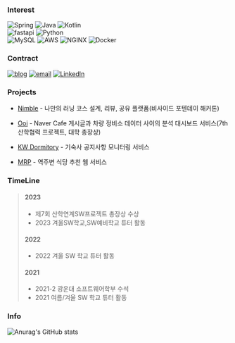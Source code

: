 ### Interest
![Spring](https://img.shields.io/badge/-Spring-6DB33F?style=for-the-badge&logo=Spring&logoColor=fff)
![Java](https://img.shields.io/badge/JAVA-007396?style=for-the-badge&logo=java&logoColor=fff)
![Kotlin](https://img.shields.io/badge/Kotlin-B75EA4?style=for-the-badge&logo=kotlin&logoColor=F6891F) <br>
![fastapi](https://img.shields.io/badge/FastAPI-049593?style=for-the-badge&logo=fastapi&logoColor=white)
![Python](https://img.shields.io/badge/Python-0067A3?style=for-the-badge&logo=python&logoColor=white)<br>
![MySQL](https://img.shields.io/badge/MySQL-4479A1?style=for-the-badge&logo=MySQL&logoColor=white)
![AWS](https://img.shields.io/badge/AWS-232F3E?style=for-the-badge&logo=Amazon%20AWS&logoColor=white)
![NGINX](https://img.shields.io/badge/Nginx-009639?style=for-the-badge&logo=Nginx&logoColor=white)
![Docker](https://img.shields.io/badge/Docker-2496ED?style=for-the-badge&logo=Docker&logoColor=white)


### Contract

<a href="https://tianea.notion.site/Tianea-s-Blog-f850a6d526c3422aabc9f0cec442e604"><img src="https://img.shields.io/badge/Tech%20Blog-000000?style=flat-square&logo=notion&logoColor=white&link=https://www.notion.so/Tianea-s-Blog-f850a6d526c3422aabc9f0cec442e604" alt="blog"/></a>
<a href="mailto:rhlehfndvkd7557@gmail.com"><img src="https://img.shields.io/badge/Gmail-d14836?style=flat-square&logo=Gmail&logoColor=white&link=rhlehfndvkd7557@gmail.com" alt="email"/></a>
[![LinkedIn](https://img.shields.io/badge/-LinkedIn-0077b5?style=flat-square&logo=linkedin&logoColor=white&link=https://www.linkedin.com/in/taeyang-jin/)](https://www.linkedin.com/in/%ED%98%84%EC%A4%80-%EC%A1%B0-2747a9245/)


### Projects
- [Nimble](https://github.com/daldal-nimble/Nimble) - 나만의 러닝 코스 설계, 리뷰, 공유 플랫폼(비사이드 포텐데이 해커톤)

- [Ooi](https://github.com/SANHAK-HYUNDAI) - Naver Cafe 게시글과 차량 정비소 데이터 사이의 분석 대시보드 서비스(7th 산학협력 프로젝트, 대학 총장상)

- [KW Dormitory](https://github.com/kw-notice) - 기숙사 공지사항 모니터링 서비스

- [MRP](https://github.com/Project-MPR) - 역주변 식당 추천 웹 서비스


### TimeLine

> #### 2023
> - 제7회 산학연계SW프로젝트 총장상 수상
> - 2023 겨울SW학교,SW예비학교 튜터 활동
>
> #### 2022
> - 2022 겨울 SW 학교 튜터 활동
>
> #### 2021
> - 2021-2 광운대 소프트웨어학부 수석
> - 2021 여름/겨울 SW 학교 튜터 활동

### Info

![Anurag's GitHub stats](https://github-readme-stats.vercel.app/api?username=tianea2160&show_icons=true&theme=default&line_height=20&count_private=true)
